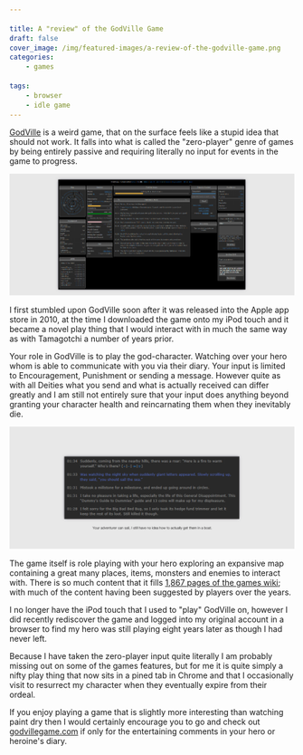 ```yaml
---

title: A "review" of the GodVille Game
draft: false
cover_image: /img/featured-images/a-review-of-the-godville-game.png
categories:
    - games

tags:
    - browser
    - idle game
---
```


[GodVille](https://godvillegame.com) is a weird game, that on the surface feels like a stupid idea that should not work. It falls into what is called the "zero-player" genre of games by being entirely passive and requiring literally no input for events in the game to progress.

![This is it, the whole game in one page](/img/a-review-of-the-godville-game-2.png "This is it, the whole game in one page")
 
I first stumbled upon GodVille soon after it was released into the Apple app store in 2010, at the time I downloaded the game onto my iPod touch and it became a novel play thing that I would interact with in much the same way as with Tamagotchi a number of years prior.

Your role in GodVille is to play the god-character. Watching over your hero whom is able to communicate with you via their diary. Your input is limited to Encouragement, Punishment or sending a message. However quite as with all Deities what you send and what is actually received can differ greatly and I am still not entirely sure that your input does anything beyond granting your character health and reincarnating them when they inevitably die.

![All I want is for you to ride the sea...](/img/a-review-of-the-godville-game-1.png "All I want is for you to ride the sea...")

The game itself is role playing with your hero exploring an expansive map containing a great many places, items, monsters and enemies to interact with. There is so much content that it fills [1,867 pages of the games wiki](https://wiki.godvillegame.com/Main_Page); with much of the content having been suggested by players over the years.

I no longer have the iPod touch that I used to "play" GodVille on, however I did recently rediscover the game and logged into my original account in a browser to find my hero was still playing eight years later as though I had never left.

Because I have taken the zero-player input quite literally I am probably missing out on some of the games features, but for me it is quite simply a nifty play thing that now sits in a pined tab in Chrome and that I occasionally visit to resurrect my character when they eventually expire from their ordeal.

If you enjoy playing a game that is slightly more interesting than watching paint dry then I would certainly encourage you to go and check out [godvillegame.com](https://godvillegame.com) if only for the entertaining comments in your hero or heroine's diary. 